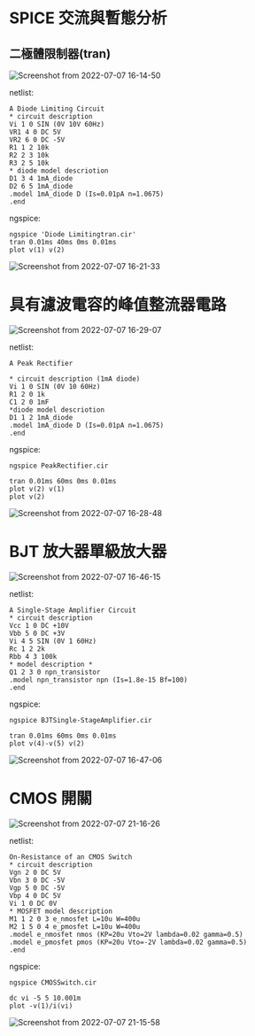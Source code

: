 # SPICE 交流與暫態分析

## 二極體限制器(tran)

![Screenshot from 2022-07-07 16-14-50](https://user-images.githubusercontent.com/68816726/177725636-dc2b7f53-39d5-43a1-a0cf-d7758d071d55.png)

netlist:
```
A Diode Limiting Circuit
* circuit description
Vi 1 0 SIN (0V 10V 60Hz)
VR1 4 0 DC 5V
VR2 6 0 DC -5V
R1 1 2 10k
R2 2 3 10k
R3 2 5 10k
* diode model descriotion
D1 3 4 1mA_diode
D2 6 5 1mA_diode
.model 1mA_diode D (Is=0.01pA n=1.0675)
.end

```
ngspice:
```
ngspice 'Diode Limitingtran.cir'
tran 0.01ms 40ms 0ms 0.01ms
plot v(1) v(2)
```

![Screenshot from 2022-07-07 16-21-33](https://user-images.githubusercontent.com/68816726/177727378-f7367e15-e713-4a7f-8938-cebaea5915fc.png)

# 具有濾波電容的峰值整流器電路

![Screenshot from 2022-07-07 16-29-07](https://user-images.githubusercontent.com/68816726/177728688-17b8b541-430a-46bd-9922-422644fab609.png)

netlist:
```
A Peak Rectifier

* circuit description (1mA diode)
Vi 1 0 SIN (0V 10 60Hz)
R1 2 0 1k
C1 2 0 1mF
*diode model descriotion
D1 1 2 1mA_diode
.model 1mA_diode D (Is=0.01pA n=1.0675)
.end
```

ngspice:
```
ngspice PeakRectifier.cir

tran 0.01ms 60ms 0ms 0.01ms
plot v(2) v(1)
plot v(2)
```

![Screenshot from 2022-07-07 16-28-48](https://user-images.githubusercontent.com/68816726/177729007-68d78097-58df-45f7-9b1b-26b3824067c6.png)

# BJT 放大器單級放大器

![Screenshot from 2022-07-07 16-46-15](https://user-images.githubusercontent.com/68816726/177732174-a30fc6d2-0da2-4934-896b-61ae976ce2ac.png)

netlist:
```
A Single-Stage Amplifier Circuit
* circuit description
Vcc 1 0 DC +10V
Vbb 5 0 DC +3V
Vi 4 5 SIN (0V 1 60Hz)
Rc 1 2 2k
Rbb 4 3 100k
* model description *
Q1 2 3 0 npn_transistor
.model npn_transistor npn (Is=1.8e-15 Bf=100)
.end
```
ngspice:
```
ngspice BJTSingle-StageAmplifier.cir

tran 0.01ms 60ms 0ms 0.01ms
plot v(4)-v(5) v(2)
```

![Screenshot from 2022-07-07 16-47-06](https://user-images.githubusercontent.com/68816726/177732417-01a86104-3289-4891-81a0-da0f43d46b40.png)


# CMOS 開關

![Screenshot from 2022-07-07 21-16-26](https://user-images.githubusercontent.com/68816726/177782933-1d65eeb4-c8e7-42c5-b1f4-7976a025cb41.png)

netlist:
```
On-Resistance of an CMOS Switch
* circuit description
Vgn 2 0 DC 5V
Vbn 3 0 DC -5V
Vgp 5 0 DC -5V
Vbp 4 0 DC 5V
Vi 1 0 DC 0V
* MOSFET model description
M1 1 2 0 3 e_nmosfet L=10u W=400u
M2 1 5 0 4 e_pmosfet L=10u W=400u
.model e_nmosfet nmos (KP=20u Vto=2V lambda=0.02 gamma=0.5)
.model e_pmosfet pmos (KP=20u Vto=-2V lambda=0.02 gamma=0.5)
.end
```
ngspice:
```
ngspice CMOSSwitch.cir

dc vi -5 5 10.001m
plot -v(1)/i(vi)
```

![Screenshot from 2022-07-07 21-15-58](https://user-images.githubusercontent.com/68816726/177783243-da9056ca-b806-4cc5-90ea-48bd7254c737.png)




